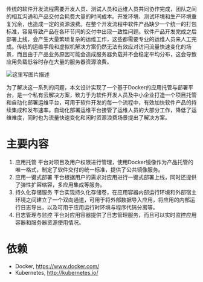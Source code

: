 传统的软件开发流程需要开发人员、测试人员和运维人员共同协作完成，团队之间的相互沟通和产品交付会耗费大量的时间成本。开发环境、测试环境和生产环境重复冗余，也造成一定的资源浪费。在整个开发流程中软件产品缺少一个统一的打包标准，容易导致产品在各环节间的交付中出现一致性问题。软件产品开发完成之后部署上线，会产生大量繁琐复杂的运维工作，这些都需要专业的运维人员来人工完成。传统的运维手段和虚拟机解决方案仍然无法有效应对访问流量快速变化的场景，而且由于产品业务原因可能会造成服务器负载并不会稳定平均分布，这会导致应用负载低谷时存在大量的服务器资源浪费。

![这里写图片描述](http://img.blog.csdn.net/20160518144058798)

为了解决这一系列的问题，本文设计实现了一个基于Docker的应用托管与部署平台，是一个私有云解决方案，致力于为软件开发人员及中小企业打造一个项目托管和自动化部署运维平台，可用于软件开发的每一个流程中，有效加快软件产品的持续集成和发布速率。自动化部署运维平台接管了运维人员的大部分工作，降低了运维难度，同时也为流量快速变化和闲时资源浪费场景提出了解决方案。

# 主要内容
1. 应用托管
平台对项目及用户权限进行管理，使用Docker镜像作为产品托管的唯一格式，制定了软件交付的统一标准，提供了公共镜像服务。
2. 应用一键式部署
平台根据用户的需求对应用进行一键式部署上线，同时还提供了弹性扩容缩容，多应用集成等服务。
3. 持久化存储服务
平台实现持久化存储卷，在应用容器内部运行环境和外部宿主环境之间建立了一个双向通道，可用于将外部数据导入应用，将应用的内部运行日志导出，以及可用于应用运行时环境与程序代码分离等。
4. 日志管理与监控
平台对应用容器提供了日志管理服务，而且可以实时监控应用容器和服务器资源使用情况。

# 依赖

 - Docker, https://www.docker.com/
 - Kubernetes, http://kubernetes.io/



